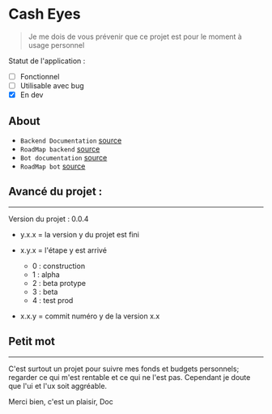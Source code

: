 # Cash Eyes

> Je me dois de vous prévenir que ce projet est pour le moment à usage personnel

Statut de l'application :
- [ ] Fonctionnel
- [ ] Utilisable avec bug
- [x] En dev

## About
- `Backend Documentation` [source](./backend/README.md)
- `RoadMap backend` [source](./backend/RoadMap.md)
- `Bot documentation` [source](./bot/README.md)
- `RoadMap bot` [source](./bot/RoadMap.md)

## Avancé du projet :
---
Version du projet : 0.0.4
- y.x.x = la version y du projet est fini
- x.y.x = l'étape y est arrivé 
    - 0 : construction
    - 1 : alpha
    - 2 : beta protype
    - 3 : beta
    - 4 : test prod

- x.x.y = commit numéro y de la version x.x

## Petit mot 
---

C'est surtout un projet pour suivre mes fonds et budgets personnels; regarder ce qui m'est rentable et ce qui ne l'est pas.
Cependant je doute que l'ui et l'ux soit aggréable.

Merci bien, c'est un plaisir,
Doc